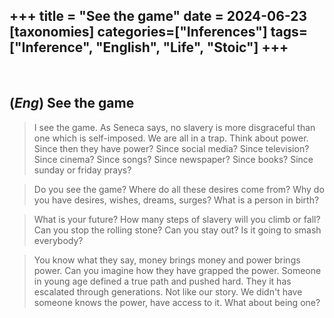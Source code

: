 +++
title = "See the game"
date = 2024-06-23
[taxonomies]
categories=["Inferences"]
tags=["Inference", "English", "Life", "Stoic"]
+++
---
<br>

## (*Eng*) See the game
> I see the game. As Seneca says, no slavery is more disgraceful than one which is self-imposed. We are all in a trap. Think about power. Since then they have power? Since social media? Since television? Since cinema? Since songs? Since newspaper? Since books? Since sunday or friday prays?

> Do you see the game? Where do all these desires come from? Why do you have desires, wishes, dreams, surges? What is a person in birth? 

> What is your future? How many steps of slavery will you climb or fall? Can you stop the rolling stone? Can you stay out? Is it going to smash everybody?

> You know what they say, money brings money and power brings power. Can you imagine how they have grapped the power. Someone in young age defined a true path and pushed hard. They it has escalated through generations. Not like our story. We didn't have someone knows the power, have access to it. What about being one?